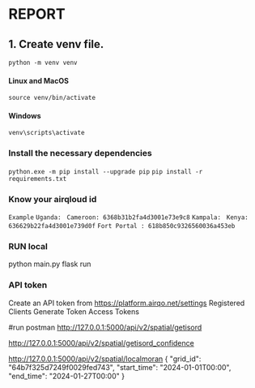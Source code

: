 # REPORT
## 1. Create venv file.
```python -m venv venv```
#### Linux and MacOS
```source venv/bin/activate```
#### Windows
```venv\scripts\activate```

### Install the necessary dependencies
```python.exe -m pip install --upgrade pip```
```pip install -r requirements.txt```

### Know your airqloud id
```Example```
```Uganda: ```
```Cameroon: 6368b31b2fa4d3001e73e9c8```
```Kampala: ```
```Kenya: 636629b22fa4d3001e739d0f```
```Fort Portal : 618b850c9326560036a453eb```

### RUN local 
python main.py 
flask run
### API token 
Create an API token from https://platform.airqo.net/settings
    Registered Clients
        Generate Token
    Access Tokens

#run     postman
http://127.0.0.1:5000/api/v2/spatial/getisord

http://127.0.0.1:5000/api/v2/spatial/getisord_confidence

http://127.0.0.1:5000/api/v2/spatial/localmoran
{
    "grid_id": "64b7f325d7249f0029fed743",
    "start_time": "2024-01-01T00:00",
    "end_time": "2024-01-27T00:00"
}